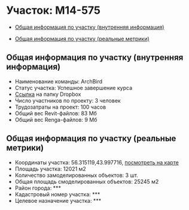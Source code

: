 # Участок: M14-575

* [Общая информация по участку (внутренняя информация)](#Chapter1)

* [Общая информация по участку (реальные метрики)](#Chapter2)

## <a id="Chapter1"></a> Общая информация по участку (внутренняя информация)
+ Наименование команды: ArchBird
+ Статус участка: Успешное завершение курса
+ [Ссылка](https://www.dropbox.com/sh/wvvgv1nw1iqred9/AADboQxrY_0HsQV7E7AQZFaca/M14_575?dl=0) на папку Dropbox
+ Число участников по проекту: 3 человек
+ Трудозатраты на проект: 100 часов
+ Общий вес Revit-файлов: 83 Мб
+ Общий вес Renga-файлов: 9 Мб
## <a id="Chapter2"></a> Общая информация по участку (реальные метрики)
+ Координаты участка: 56.315119,43.997716, [посмотреть на карте](https://yandex.ru/maps/47/nizhny-novgorod/?ll=43.997716%2C56.315119&z=19)
+ Площадь участка: 12021 м2
+ Количество замоделированных объектов: 3 шт.
+ Общая площадь смоделированных объектов: 25245 м2
+ Район города: *** 
+ Кадастровый номер участка: *** 
+ Целевое назначение участка: *** 
